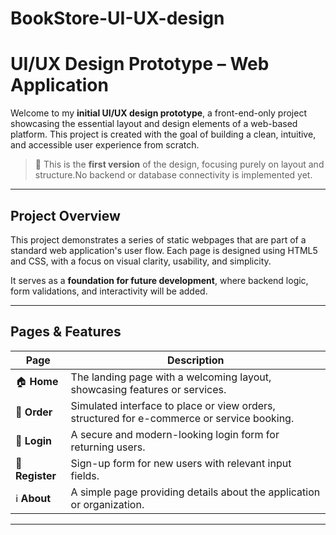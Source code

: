 # BookStore-UI-UX-design

# UI/UX Design Prototype – Web Application

Welcome to my **initial UI/UX design prototype**, a front-end-only project showcasing the essential layout and design elements of a web-based platform. This project is created with the goal of building a clean, intuitive, and accessible user experience from scratch.

> 🔰 This is the **first version** of the design, focusing purely on layout and structure.No backend or database connectivity is implemented yet.

---

## Project Overview

This project demonstrates a series of static webpages that are part of a standard web application's user flow. Each page is designed using HTML5 and CSS, with a focus on visual clarity, usability, and simplicity.

It serves as a **foundation for future development**, where backend logic, form validations, and interactivity will be added.

---

##  Pages & Features

| Page         | Description                                                                 |
|--------------|-----------------------------------------------------------------------------|
| 🏠 **Home**     | The landing page with a welcoming layout, showcasing features or services. |
| 🛒 **Order**    | Simulated interface to place or view orders, structured for e-commerce or service booking. |
| 🔐 **Login**    | A secure and modern-looking login form for returning users.                |
| 📝 **Register** | Sign-up form for new users with relevant input fields.                     |
| ℹ️ **About**     | A simple page providing details about the application or organization.    |

---
